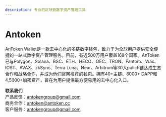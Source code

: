 ```yaml
---
description: 专业的区块链数字资产管理工具
---
```


# Antoken

AnToken Wallet是一款去中心化的多链数字钱包，致力于为全球用户提供安全便捷的一站式数字资产管理服务。目前，有近500万用户覆盖168个国家。AnToken已与Polygon、Solana、BSC、ETH、HECO、OEC、TRON、Fantom、Wax、IOST、AVAX、zkSync、Terra Luna、Near、Arbitrum等30大pulich链达成生态合作和战略合作，并成为他们官网推荐的钱包。拥有40+主链、8000+ DAPP和4,5000+加密资产，旨在为用户提供最方便易用的去中心化入口。

**联系我们**\
产品反馈：antokengroup@gmail.com \
商务合作：antoken@antoken.cc \
客户服务：antokengroup@gmail.com
